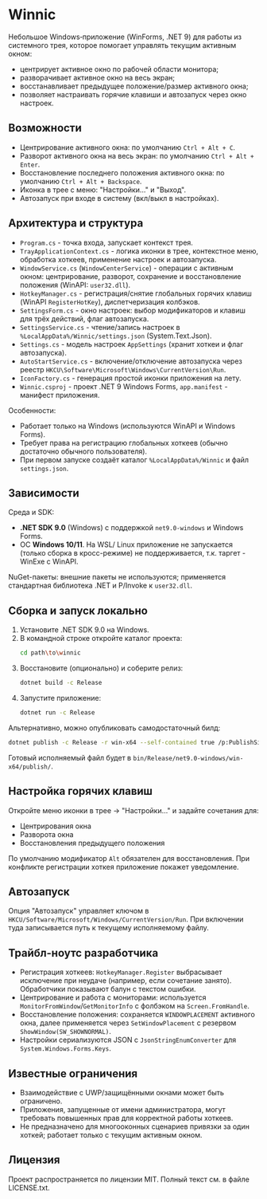 # Winnic

Небольшое Windows‑приложение (WinForms, .NET 9) для работы из системного трея, которое помогает управлять текущим активным окном:
- центрирует активное окно по рабочей области монитора;
- разворачивает активное окно на весь экран;
- восстанавливает предыдущее положение/размер активного окна;
- позволяет настраивать горячие клавиши и автозапуск через окно настроек.

## Возможности

- Центрирование активного окна: по умолчанию `Ctrl + Alt + C`.
- Разворот активного окна на весь экран: по умолчанию `Ctrl + Alt + Enter`.
- Восстановление последнего положения активного окна: по умолчанию `Ctrl + Alt + Backspace`.
- Иконка в трее с меню: "Настройки…" и "Выход".
- Автозапуск при входе в систему (вкл/выкл в настройках).

## Архитектура и структура

- `Program.cs` - точка входа, запускает контекст трея.
- `TrayApplicationContext.cs` - логика иконки в трее, контекстное меню, обработка хоткеев, применение настроек и автозапуска.
- `WindowService.cs` (`WindowCenterService`) - операции с активным окном: центрирование, разворот, сохранение и восстановление положения (WinAPI: `user32.dll`).
- `HotkeyManager.cs` - регистрация/снятие глобальных горячих клавиш (WinAPI `RegisterHotKey`), диспетчеризация колбэков.
- `SettingsForm.cs` - окно настроек: выбор модификаторов и клавиш для трёх действий, флаг автозапуска.
- `SettingsService.cs` - чтение/запись настроек в `%LocalAppData%/Winnic/settings.json` (System.Text.Json).
- `Settings.cs` - модель настроек `AppSettings` (хранит хоткеи и флаг автозапуска).
- `AutoStartService.cs` - включение/отключение автозапуска через реестр `HKCU\Software\Microsoft\Windows\CurrentVersion\Run`.
- `IconFactory.cs` - генерация простой иконки приложения на лету.
- `Winnic.csproj` - проект .NET 9 Windows Forms, `app.manifest` - манифест приложения.

Особенности:
- Работает только на Windows (используются WinAPI и Windows Forms).
- Требует права на регистрацию глобальных хоткеев (обычно достаточно обычного пользователя).
- При первом запуске создаёт каталог `%LocalAppData%/Winnic` и файл `settings.json`.

## Зависимости

Среда и SDK:
- **.NET SDK 9.0** (Windows) с поддержкой `net9.0-windows` и Windows Forms.
- ОС **Windows 10/11**. На WSL/ Linux приложение не запускается (только сборка в кросс-режиме)
  не поддерживается, т.к. таргет - WinExe с WinAPI.

NuGet-пакеты: внешние пакеты не используются; применяется стандартная библиотека .NET и P/Invoke к `user32.dll`.

## Сборка и запуск локально

1. Установите .NET SDK 9.0 на Windows.
2. В командной строке откройте каталог проекта:
   ```bash
   cd path\to\winnic
   ```
3. Восстановите (опционально) и соберите релиз:
   ```bash
   dotnet build -c Release
   ```
4. Запустите приложение:
   ```bash
   dotnet run -c Release
   ```

Альтернативно, можно опубликовать самодостаточный билд:
```bash
dotnet publish -c Release -r win-x64 --self-contained true /p:PublishSingleFile=true
```
Готовый исполняемый файл будет в `bin/Release/net9.0-windows/win-x64/publish/`.

## Настройка горячих клавиш

Откройте меню иконки в трее → "Настройки…" и задайте сочетания для:
- Центрирования окна
- Разворота окна
- Восстановления предыдущего положения

По умолчанию модификатор `Alt` обязателен для восстановления. При конфликте регистрации хоткея приложение покажет уведомление.

## Автозапуск

Опция "Автозапуск" управляет ключом в `HKCU/Software/Microsoft/Windows/CurrentVersion/Run`. При включении туда записывается путь к текущему исполняемому файлу.

## Трайбл-ноутс разработчика

- Регистрация хоткеев: `HotkeyManager.Register` выбрасывает исключение при неудаче (например, если сочетание занято). Обработчики показывают балун с текстом ошибки.
- Центрирование и работа с мониторами: используется `MonitorFromWindow`/`GetMonitorInfo` с фолбэком на `Screen.FromHandle`.
- Восстановление положения: сохраняется `WINDOWPLACEMENT` активного окна, далее применяется через `SetWindowPlacement` с резервом `ShowWindow(SW_SHOWNORMAL)`.
- Настройки сериализуются JSON с `JsonStringEnumConverter` для `System.Windows.Forms.Keys`.

## Известные ограничения

- Взаимодействие с UWP/защищёнными окнами может быть ограничено.
- Приложения, запущенные от имени администратора, могут требовать повышенных прав для корректной работы хоткеев.
- Не предназначено для многооконных сценариев привязки за один хоткей; работает только с текущим активным окном.

## Лицензия

Проект распространяется по лицензии MIT. Полный текст см. в файле LICENSE.txt.


